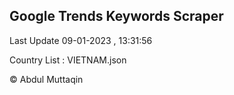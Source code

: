 

## Google Trends Keywords Scraper 
 
Last Update 09-01-2023 , 13:31:56

Country List :
VIETNAM.json



© Abdul Muttaqin 
